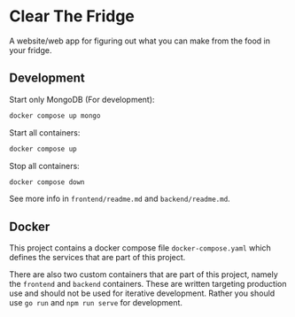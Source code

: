 # Clear The Fridge

A website/web app for figuring out what you can make from the food in your fridge.

## Development

Start only MongoDB (For development):

```sh
docker compose up mongo
```

Start all containers:

```sh
docker compose up
```

Stop all containers:

```sh
docker compose down
```

See more info in `frontend/readme.md` and `backend/readme.md`.

## Docker

This project contains a docker compose file `docker-compose.yaml`
which defines the services that are part of this project.

There are also two custom containers that are part of this project,
namely the `frontend` and `backend` containers. These are written
targeting production use and should not be used for iterative
development. Rather you should use `go run` and `npm run serve` for
development.
